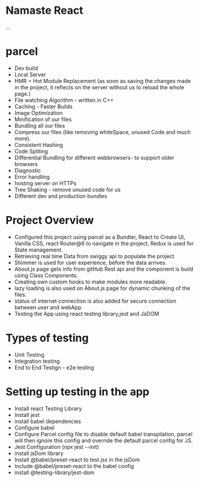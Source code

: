 # Namaste React

...

# parcel

- Dev build
- Local Server
- HMR = Hot Module Replacement (as soon as saving the changes made in the project, it reflects on the server without us to reload the whole page.)
- File watching Algorithm - written in C++
- Caching - Faster Builds
- Image Optimization
- Minification of our files
- Bundling all our files
- Compress our files (like removing whiteSpace, unused Code and much more).
- Consistent Hashing
- Code Spliting
- Differential Bundling for different webbrowsers- to support older browsers
- Diagnostic
- Error handling
- hosting server on HTTPs
- Tree Shaking - remove unused code for us
- Different dev and production bundles

# Project Overview

- Configured this project using parcel as a Bundler, React to Create UI, Vanilla CSS, react Router@6 to navigate in the project, Redux is used for State management.
- Retrieving real time Data from swiggy api to populate the project
- Shimmer is used for user experience, before the data arrives.
- About.js page gets info from gitHub Rest api and the component is build using Class Components.
- Creating own custom hooks to make modules more readable.
- lazy loading is also used on About.js page for dynamic chunking of the files.
- status of internet connection is also added for secure connection between user and webApp.
- Testing the App using react testing library,jest and JsDOM

# Types of testing

- Unit Testing
- Integration testing
- End to End Testign - e2e testing

# Setting up testing in the app

- Install react Testing Library
- Install jest
- install babel dependencies
- Configure babel
- Configure Parcel config file to disable default babel transpilation, parcel will then ignore this config and override the default parcel config for JS.
- Jest Configuration (npx jest --init)
- install jsDom library
- Install @babel/preset-react to test jsx in the jsDom
- Include @babel/preset-react to the babel config
- install @testing-library/jest-dom
